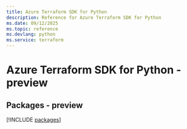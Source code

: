 ```yaml
---
title: Azure Terraform SDK for Python
description: Reference for Azure Terraform SDK for Python
ms.date: 09/12/2025
ms.topic: reference
ms.devlang: python
ms.service: terraform
---
```

# Azure Terraform SDK for Python - preview
## Packages - preview
[!INCLUDE [packages](terraform-index.md)]